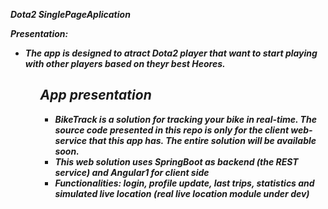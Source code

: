 <b/><i/>Dota2 SinglePageAplication

<b>Presentation: </b>
<dev>
<ul>
   <li>The app is designed to atract Dota2 player that want to start playing with other players based on theyr best Heores.</li>


<ul>


## App presentation
- BikeTrack is a solution for tracking your bike in real-time. The source code presented in this repo
is only for the client web-service that this app has. The entire solution will be available soon.
- This web solution uses SpringBoot as backend (the REST service) and Angular1 for client side
- Functionalities: login, profile update, last trips, statistics and simulated live location (real live location module under dev)
